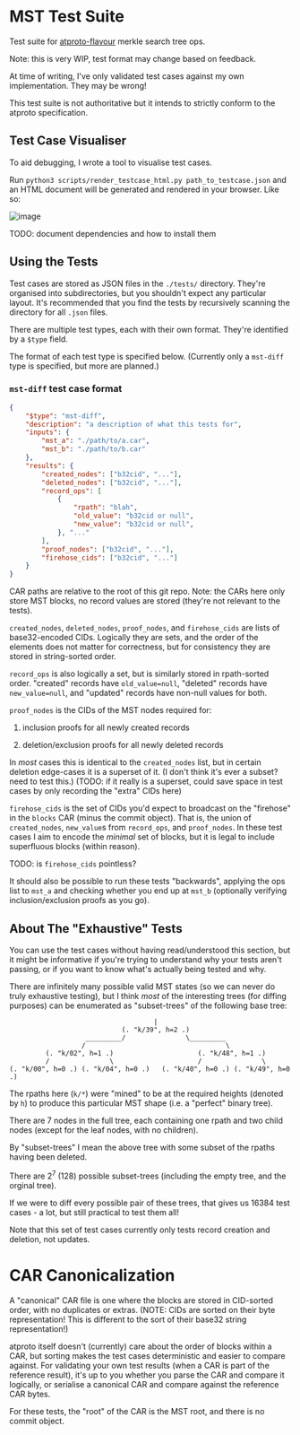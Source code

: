# MST Test Suite

Test suite for [atproto-flavour](https://atproto.com/specs/repository) merkle search tree ops.

Note: this is very WIP, test format may change based on feedback.

At time of writing, I've only validated test cases against my own implementation. They may be wrong!

This test suite is not authoritative but it intends to strictly conform to the atproto specification.

## Test Case Visualiser

To aid debugging, I wrote a tool to visualise test cases.

Run `python3 scripts/render_testcase_html.py path_to_testcase.json` and an HTML document will be generated and rendered in your browser. Like so:

![image](https://github.com/user-attachments/assets/db6eeab3-2784-4b55-a346-0787ad03d1cc)

TODO: document dependencies and how to install them

## Using the Tests

Test cases are stored as JSON files in the `./tests/` directory. They're organised into subdirectories, but you shouldn't expect any particular layout. It's recommended that you find the tests by recursively scanning the directory for all `.json` files.

There are multiple test types, each with their own format. They're identified by a `$type` field.

The format of each test type is specified below. (Currently only a `mst-diff` type is specified, but more are planned.)

### `mst-diff` test case format

```json
{
	"$type": "mst-diff",
	"description": "a description of what this tests for",
	"inputs": {
		"mst_a": "./path/to/a.car",
		"mst_b": "./path/to/b.car"
	},
	"results": {
		"created_nodes": ["b32cid", "..."],
		"deleted_nodes": ["b32cid", "..."],
		"record_ops": [
			{
				"rpath": "blah",
				"old_value": "b32cid or null",
				"new_value": "b32cid or null",
			}, "..."
		],
		"proof_nodes": ["b32cid", "..."],
		"firehose_cids": ["b32cid", "..."]
	}
}
```

CAR paths are relative to the root of this git repo. Note: the CARs here only store MST blocks, no record values are stored (they're not relevant to the tests).

`created_nodes`, `deleted_nodes`, `proof_nodes`, and `firehose_cids` are lists of base32-encoded CIDs. Logically they are sets, and the order of the elements does not matter for correctness, but for consistency they are stored in string-sorted order.

`record_ops` is also logically a set, but is similarly stored in rpath-sorted order. "created" records have `old_value=null`, "deleted" records have `new_value=null`, and "updated" records have non-null values for both.

`proof_nodes` is the CIDs of the MST nodes required for:

1. inclusion proofs for all newly created records

2. deletion/exclusion proofs for all newly deleted records

In *most* cases this is identical to the `created_nodes` list, but in certain deletion edge-cases it is a superset of it. (I don't think it's ever a subset? need to test this.) (TODO: if it really is a superset, could save space in test cases by only recording the "extra" CIDs here)

`firehose_cids` is the set of CIDs you'd expect to broadcast on the "firehose" in the `blocks` CAR (minus the commit object). That is, the union of `created_nodes`, `new_value`s from `record_ops`, and `proof_nodes`. In these test cases I aim to encode the *minimal* set of blocks, but it is legal to include superfluous blocks (within reason).

TODO: is `firehose_cids` pointless?

It should also be possible to run these tests "backwards", applying the ops list to `mst_a` and checking whether you end up at `mst_b` (optionally verifying inclusion/exclusion proofs as you go).

## About The "Exhaustive" Tests

You can use the test cases without having read/understood this section, but it might be informative if you're trying to understand why your tests aren't passing, or if you want to know what's actually being tested and why.

There are infinitely many possible valid MST states (so we can never do truly exhaustive testing), but I think *most* of the interesting trees (for diffing purposes) can be enumerated as "subset-trees" of the following base tree:

```
                                    |
                            (. "k/39", h=2 .)
                   _________/               \_________
                  /                                   \
         (. "k/02", h=1 .)                     (. "k/48", h=1 .)
         /               \                     /               \
(. "k/00", h=0 .) (. "k/04", h=0 .)   (. "k/40", h=0 .) (. "k/49", h=0 .)

```

The rpaths here (`k/*`) were "mined" to be at the required heights (denoted by `h`) to produce this particular MST shape (i.e. a "perfect" binary tree).

There are 7 nodes in the full tree, each containing one rpath and two child nodes (except for the leaf nodes, with no children).

By "subset-trees" I mean the above tree with some subset of the rpaths having been deleted.

There are $2^7$ (128) possible subset-trees (including the empty tree, and the orginal tree).

If we were to diff every possible pair of these trees, that gives us 16384 test cases - a lot, but still practical to test them all!

Note that this set of test cases currently only tests record creation and deletion, not updates.

# CAR Canonicalization

A "canonical" CAR file is one where the blocks are stored in CID-sorted order, with no duplicates or extras. (NOTE: CIDs are sorted on their byte representation! This is different to the sort of their base32 string representation!)

atproto itself doesn't (currently) care about the order of blocks within a CAR, but sorting makes the test cases deterministic and easier to compare against. For validating your own test results (when a CAR is part of the reference result), it's up to you whether you parse the CAR and compare it logically, or serialise a canonical CAR and compare against the reference CAR bytes.

For these tests, the "root" of the CAR is the MST root, and there is no commit object.
